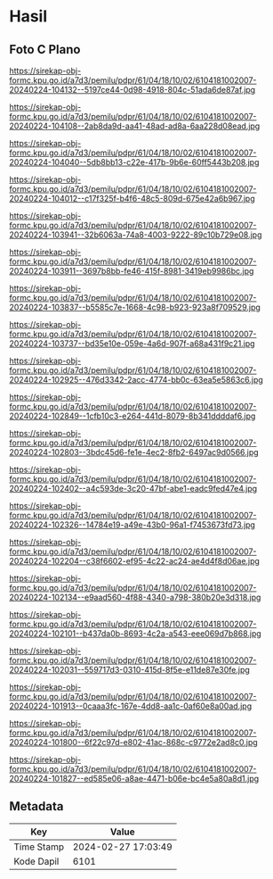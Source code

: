 # Hasil

## Foto C Plano

https://sirekap-obj-formc.kpu.go.id/a7d3/pemilu/pdpr/61/04/18/10/02/6104181002007-20240224-104132--5197ce44-0d98-4918-804c-51ada6de87af.jpg

https://sirekap-obj-formc.kpu.go.id/a7d3/pemilu/pdpr/61/04/18/10/02/6104181002007-20240224-104108--2ab8da9d-aa41-48ad-ad8a-6aa228d08ead.jpg

https://sirekap-obj-formc.kpu.go.id/a7d3/pemilu/pdpr/61/04/18/10/02/6104181002007-20240224-104040--5db8bb13-c22e-417b-9b6e-60ff5443b208.jpg

https://sirekap-obj-formc.kpu.go.id/a7d3/pemilu/pdpr/61/04/18/10/02/6104181002007-20240224-104012--c17f325f-b4f6-48c5-809d-675e42a6b967.jpg

https://sirekap-obj-formc.kpu.go.id/a7d3/pemilu/pdpr/61/04/18/10/02/6104181002007-20240224-103941--32b6063a-74a8-4003-9222-89c10b729e08.jpg

https://sirekap-obj-formc.kpu.go.id/a7d3/pemilu/pdpr/61/04/18/10/02/6104181002007-20240224-103911--3697b8bb-fe46-415f-8981-3419eb9986bc.jpg

https://sirekap-obj-formc.kpu.go.id/a7d3/pemilu/pdpr/61/04/18/10/02/6104181002007-20240224-103837--b5585c7e-1668-4c98-b923-923a8f709529.jpg

https://sirekap-obj-formc.kpu.go.id/a7d3/pemilu/pdpr/61/04/18/10/02/6104181002007-20240224-103737--bd35e10e-059e-4a6d-907f-a68a431f9c21.jpg

https://sirekap-obj-formc.kpu.go.id/a7d3/pemilu/pdpr/61/04/18/10/02/6104181002007-20240224-102925--476d3342-2acc-4774-bb0c-63ea5e5863c6.jpg

https://sirekap-obj-formc.kpu.go.id/a7d3/pemilu/pdpr/61/04/18/10/02/6104181002007-20240224-102849--1cfb10c3-e264-441d-8079-8b341ddddaf6.jpg

https://sirekap-obj-formc.kpu.go.id/a7d3/pemilu/pdpr/61/04/18/10/02/6104181002007-20240224-102803--3bdc45d6-fe1e-4ec2-8fb2-6497ac9d0566.jpg

https://sirekap-obj-formc.kpu.go.id/a7d3/pemilu/pdpr/61/04/18/10/02/6104181002007-20240224-102402--a4c593de-3c20-47bf-abe1-eadc9fed47e4.jpg

https://sirekap-obj-formc.kpu.go.id/a7d3/pemilu/pdpr/61/04/18/10/02/6104181002007-20240224-102326--14784e19-a49e-43b0-96a1-f7453673fd73.jpg

https://sirekap-obj-formc.kpu.go.id/a7d3/pemilu/pdpr/61/04/18/10/02/6104181002007-20240224-102204--c38f6602-ef95-4c22-ac24-ae4d4f8d06ae.jpg

https://sirekap-obj-formc.kpu.go.id/a7d3/pemilu/pdpr/61/04/18/10/02/6104181002007-20240224-102134--e9aad560-4f88-4340-a798-380b20e3d318.jpg

https://sirekap-obj-formc.kpu.go.id/a7d3/pemilu/pdpr/61/04/18/10/02/6104181002007-20240224-102101--b437da0b-8693-4c2a-a543-eee069d7b868.jpg

https://sirekap-obj-formc.kpu.go.id/a7d3/pemilu/pdpr/61/04/18/10/02/6104181002007-20240224-102031--559717d3-0310-415d-8f5e-e11de87e30fe.jpg

https://sirekap-obj-formc.kpu.go.id/a7d3/pemilu/pdpr/61/04/18/10/02/6104181002007-20240224-101913--0caaa3fc-167e-4dd8-aa1c-0af60e8a00ad.jpg

https://sirekap-obj-formc.kpu.go.id/a7d3/pemilu/pdpr/61/04/18/10/02/6104181002007-20240224-101800--6f22c97d-e802-41ac-868c-c9772e2ad8c0.jpg

https://sirekap-obj-formc.kpu.go.id/a7d3/pemilu/pdpr/61/04/18/10/02/6104181002007-20240224-101827--ed585e06-a8ae-4471-b06e-bc4e5a80a8d1.jpg


## Metadata

| Key        | Value               |
| ---------- | ------------------- |
| Time Stamp | 2024-02-27 17:03:49 |
| Kode Dapil | 6101                |



